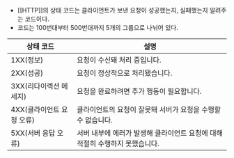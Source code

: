- [[HTTP]]의 상태 코드는 클라이언트가 보낸 요청이 성공했는지, 실패했는지 알려주는 코드이다.
- 코드는 100번대부터 500번대까지 5개의 그룹으로 나뉘어 있다.

| 상태 코드 | 설명 |
| ---- | ---- |
| 1XX(정보) | 요청이 수신돼 처리 중입니다. |
| 2XX(성공) | 요청이 정상적으로 처리됐습니다. |
| 3XX(리다이렉션 메세지) | 요청을 완료하려면 추가 행동이 필요합니다. |
| 4XX(클라이언트 요청 오류) | 클라이언트의 요청이 잘못돼 서버가 요청을 수행할 수 없습니다. |
| 5XX(서버 응답 오류) | 서버 내부에 에러가 발생해 클라이언트 요청에 대해 적절히 수행하지 못했습니다. |

